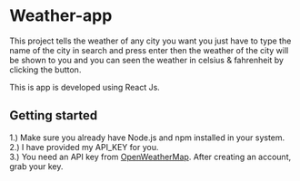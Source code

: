 # Weather-app

This project tells the weather of any city you want you just have to type the name of the city in search and press enter then the weather of the city will be shown to you and you can seen the weather in celsius & fahrenheit by clicking the button.

This is app is developed using React Js.

## Getting started

1.) Make sure you already have Node.js and npm installed in your system. </br>
2.) I have provided my API_KEY for you. </br>
3.) You need an API key from <a href="https://openweathermap.org/api">OpenWeatherMap</a>. After creating an account, grab your key.

